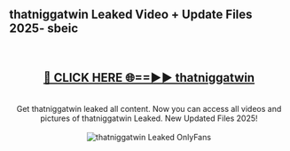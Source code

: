 <h2>thatniggatwin Leaked Video + Update Files 2025- sbeic</h2>
<br>
<div align="center">
<h2><a href="https://libra.edu.pl?thatniggatwin" rel="nofollow">🔴 CLICK HERE 🌐==►► thatniggatwin</a></h2>
<br>
Get thatniggatwin leaked all content. Now you can access all videos and pictures of thatniggatwin Leaked. New Updated Files 2025!
<br>
<br>
<a href="https://libra.edu.pl?thatniggatwin" rel="nofollow" data-target="animated-image.originalLink"><img src="https://i.ibb.co.com/WyWwxjT/player-gif2.gif" alt="thatniggatwin Leaked OnlyFans" style="max-width: 100%; display: inline-block;" data-target="animated-image.originalImage"></a>
</div>
<br>